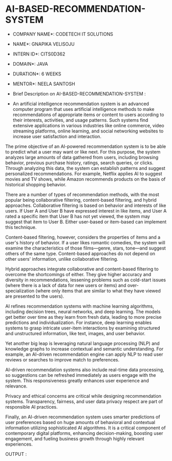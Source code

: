# AI-BASED-RECOMMENDATION-SYSTEM

* COMPANY NAME*: CODETECH IT SOLUTIONS

* NAME*: GNAPIKA VELISOJU

* INTERN ID*: CITS0D362

* DOMAIN*: JAVA

* DURATION*: 6 WEEKS

* MENTOR*: NEELA SANTOSH

* Brief Description on  AI-BASED-RECOMMENDATION-SYSTEM :

* An artificial intelligence recommendation system is an advanced computer program that uses artificial intelligence methods to make recommendations of appropriate items or content to users according to their interests, activities, and usage patterns. Such systems find extensive applications in various industries like online commerce, video streaming platforms, online learning, and social networking websites to increase user satisfaction and interaction.

The prime objective of an AI-powered recommendation system is to be able to predict what a user may want or like next. For this purpose, the system analyzes large amounts of data gathered from users, including browsing behavior, previous purchase history, ratings, search queries, or clicks. Through analyzing this data, the system can establish patterns and suggest personalized recommendations. For example, Netflix applies AI to suggest movies and TV shows, while Amazon recommends products on the basis of historical shopping behavior.

There are a number of types of recommendation methods, with the most popular being collaborative filtering, content-based filtering, and hybrid approaches. Collaborative filtering is based on behavior and interests of like users. If User A and User B have expressed interest in like items, and User A rated a specific item that User B has not yet viewed, the system may suggest that item to User B. Either user-based or item-based can implement this technique.

Content-based filtering, however, considers the properties of items and a user's history of behavior. If a user likes romantic comedies, the system will examine the characteristics of those films—genre, stars, tone—and suggest others of the same type. Content-based approaches do not depend on other users' information, unlike collaborative filtering.

Hybrid approaches integrate collaborative and content-based filtering to overcome the shortcomings of either. They give higher accuracy and diversity in recommendations, lessening problems such as cold-start issues (where there is a lack of data for new users or items) and over-specialization (where only items that are similar to what they have viewed are presented to the users).

AI refines recommendation systems with machine learning algorithms, including decision trees, neural networks, and deep learning. The models get better over time as they learn from fresh data, leading to more precise predictions and individualization. For instance, deep learning enables systems to grasp intricate user-item interactions by examining structured and unstructured information, like text, images, and user behavior.

Yet another big leap is leveraging natural language processing (NLP) and knowledge graphs to increase contextual and semantic understanding. For example, an AI-driven recommendation engine can apply NLP to read user reviews or searches to improve match to preferences.

AI-driven recommendation systems also include real-time data processing, so suggestions can be refreshed immediately as users engage with the system. This responsiveness greatly enhances user experience and relevance.

Privacy and ethical concerns are critical while designing recommendation systems. Transparency, fairness, and user data privacy respect are part of responsible AI practices.

Finally, an AI-driven recommendation system uses smarter predictions of user preferences based on huge amounts of behavioral and contextual information utilizing sophisticated AI algorithms. It is a critical component of contemporary digital platforms, enhancing decision-making, boosting user engagement, and fueling business growth through highly relevant experiences.

OUTPUT :


